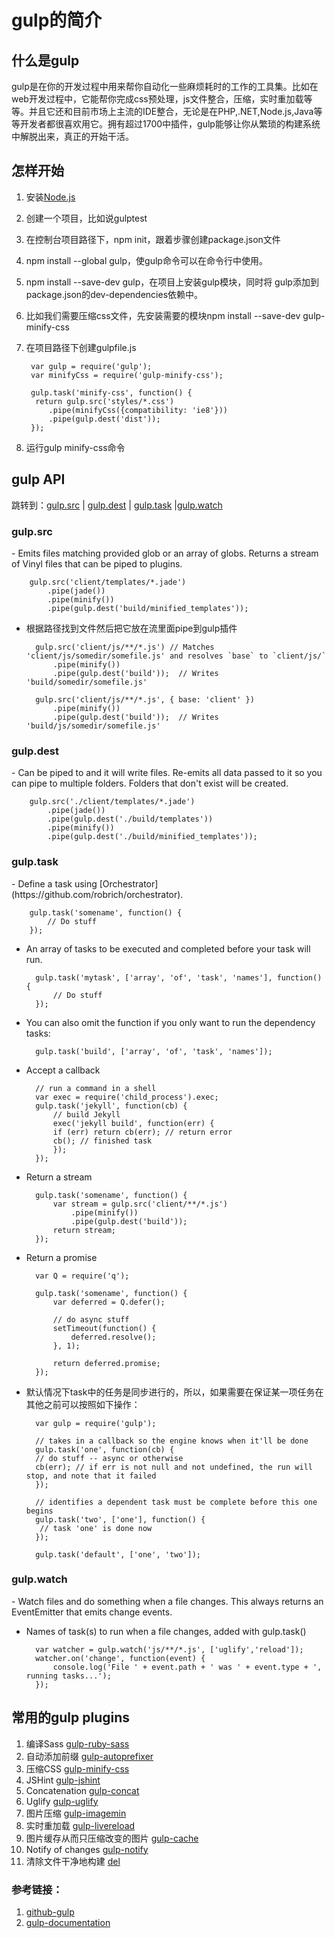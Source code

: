 #  gulp的简介

## 什么是gulp
gulp是在你的开发过程中用来帮你自动化一些麻烦耗时的工作的工具集。比如在web开发过程中，它能帮你完成css预处理，js文件整合，压缩，实时重加载等等。并且它还和目前市场上主流的IDE整合，无论是在PHP,.NET,Node.js,Java等等开发者都很喜欢用它。拥有超过1700中插件，gulp能够让你从繁琐的构建系统中解脱出来，真正的开始干活。

## 怎样开始

1. 安装[Node.js](http://www.infoq.com/cn/articles/nodejs-npm-install-config/)
2. 创建一个项目，比如说gulptest
3. 在控制台项目路径下，npm init，跟着步骤创建package.json文件
4. npm install --global gulp，使gulp命令可以在命令行中使用。
5. npm install --save-dev gulp，在项目上安装gulp模块，同时将 gulp添加到package.json的dev-dependencies依赖中。
6. 比如我们需要压缩css文件，先安装需要的模块npm install --save-dev gulp-minify-css
7. 在项目路径下创建gulpfile.js

		var gulp = require('gulp');
    	var minifyCss = require('gulp-minify-css');
    
    	gulp.task('minify-css', function() {
     	 return gulp.src('styles/*.css')
    		.pipe(minifyCss({compatibility: 'ie8'}))
    		.pipe(gulp.dest('dist'));
   		});

8. 运行gulp minify-css命令

## gulp API
跳转到：[gulp.src](#gulpsrc) | [gulp.dest](#gulpdest) | [gulp.task](#gulptask) |[gulp.watch](#gulpwatch)

<h3 id="gulpsrc">gulp.src</h3>
- Emits files matching provided glob or an array of globs. Returns a stream of Vinyl files that can be piped to plugins.

		gulp.src('client/templates/*.jade')
  			.pipe(jade())
 			.pipe(minify())
  			.pipe(gulp.dest('build/minified_templates'));

- 根据路径找到文件然后把它放在流里面pipe到gulp插件
		
		gulp.src('client/js/**/*.js') // Matches 'client/js/somedir/somefile.js' and resolves `base` to `client/js/`
  			.pipe(minify())
  			.pipe(gulp.dest('build'));  // Writes 'build/somedir/somefile.js'

		gulp.src('client/js/**/*.js', { base: 'client' })
  			.pipe(minify())
  			.pipe(gulp.dest('build'));  // Writes 'build/js/somedir/somefile.js'

<h3 id="gulpdest">gulp.dest</h3>
- Can be piped to and it will write files. Re-emits all data passed to it so you can pipe to multiple folders. Folders that don't exist will be created.

		gulp.src('./client/templates/*.jade')
  			.pipe(jade())
  			.pipe(gulp.dest('./build/templates'))
 			.pipe(minify())
  			.pipe(gulp.dest('./build/minified_templates'));

<h3 id="gulptask">gulp.task</h3>
- Define a task using [Orchestrator](https://github.com/robrich/orchestrator).

		gulp.task('somename', function() {
  			// Do stuff
		});

- An array of tasks to be executed and completed before your task will run.

		gulp.task('mytask', ['array', 'of', 'task', 'names'], function() {
  			// Do stuff
		});

- You can also omit the function if you only want to run the dependency tasks:

		gulp.task('build', ['array', 'of', 'task', 'names']);

- Accept a callback

		// run a command in a shell
		var exec = require('child_process').exec;
		gulp.task('jekyll', function(cb) {
 			// build Jekyll
 			exec('jekyll build', function(err) {
   			if (err) return cb(err); // return error
    		cb(); // finished task
  			});
		});

- Return a stream

		gulp.task('somename', function() {
 			var stream = gulp.src('client/**/*.js')
    			.pipe(minify())
    			.pipe(gulp.dest('build'));
  			return stream;
		});

- Return a promise

		var Q = require('q');

		gulp.task('somename', function() {
  			var deferred = Q.defer();

  			// do async stuff
  			setTimeout(function() {
    			deferred.resolve();
  			}, 1);

  			return deferred.promise;
		});

- 默认情况下task中的任务是同步进行的，所以，如果需要在保证某一项任务在其他之前可以按照如下操作：

		var gulp = require('gulp');

		// takes in a callback so the engine knows when it'll be done
		gulp.task('one', function(cb) {
    	// do stuff -- async or otherwise
    	cb(err); // if err is not null and not undefined, the run will stop, and note that it failed
		});

		// identifies a dependent task must be complete before this one begins
		gulp.task('two', ['one'], function() {
   		 // task 'one' is done now
		});

		gulp.task('default', ['one', 'two']);
<h3 id="gulpwatch">gulp.watch</h3>
- Watch files and do something when a file changes. This always returns an EventEmitter that emits change events.

- Names of task(s) to run when a file changes, added with gulp.task()

		var watcher = gulp.watch('js/**/*.js', ['uglify','reload']);
		watcher.on('change', function(event) {
  			console.log('File ' + event.path + ' was ' + event.type + ', running tasks...');
		});

## 常用的gulp plugins
1. 编译Sass [gulp-ruby-sass](https://github.com/sindresorhus/gulp-ruby-sass)
2. 自动添加前缀 [gulp-autoprefixer](https://github.com/Metrime/gulp-autoprefixer)
3. 压缩CSS [gulp-minify-css](https://github.com/jonathanepollack/gulp-minify-css)
4. JSHint [gulp-jshint](https://github.com/wearefractal/gulp-jshint)
5. Concatenation [gulp-concat](https://github.com/wearefractal/gulp-concat)
6. Uglify [gulp-uglify](https://github.com/terinjokes/gulp-uglify)
7. 图片压缩 [gulp-imagemin](https://github.com/sindresorhus/gulp-imagemin)
8. 实时重加载 [gulp-livereload](https://github.com/vohof/gulp-livereload)
9. 图片缓存从而只压缩改变的图片 [gulp-cache](https://github.com/jgable/gulp-cache/)
10. Notify of changes [gulp-notify](https://github.com/mikaelbr/gulp-notify)
11. 清除文件干净地构建 [del](https://www.npmjs.org/package/del)

### 参考链接：

1. [github-gulp](https://github.com/gulpjs/gulp)
2. [gulp-documentation](https://github.com/gulpjs/gulp/blob/master/docs/README.md)